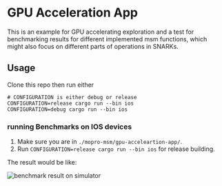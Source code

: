 # GPU Acceleration App

This is an example for GPU accelerating exploration and a test for benchmarking results for different implemented msm functions, which might also focus on different parts of operations in SNARKs.

## Usage

Clone this repo then run either

```
# CONFIGURATION is either debug or release
CONFIGURATION=release cargo run --bin ios
CONFIGURATION=debug cargo run --bin ios
```

### running Benchmarks on IOS devices

1. Make sure you are in `./mopro-msm/gpu-acceleartion-app/`.
2. Run `CONFIGURATION=release cargo run --bin ios` for release building.


The result would be like:

![benchmark result on simulator](image/simulator_benchmark_result.png)
